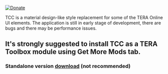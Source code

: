 
[![Donate](https://img.shields.io/badge/Donate-PayPal-blue.svg)](https://paypal.me/foglio1024)

TCC is a material design-like style replacement for some of the TERA Online UI elements.
The application is still in early stage of development, there are bugs and there may be performance issues.

## **It's strongly suggested to install TCC as a TERA Toolbox module using Get More Mods tab.**

### Standalone version [download](https://github.com/Foglio1024/Tera-custom-cooldowns/releases) (not recommended)

